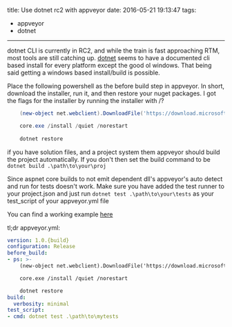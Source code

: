 title: Use dotnet rc2 with appveyor
date: 2016-05-21 19:13:47
tags:
  - appveyor
  - dotnet
---

dotnet CLI is currently in RC2, and while the train is fast approaching RTM, most tools are still catching up. [dotnet](dot.net) seems to have a documented cli based install for every platform except the good ol windows. That being said getting a windows based install/build is possible.
<!-- more -->

Place the following powershell as the before build step in appveyor. In short, download the installer, run it, and then restore your nuget packages. I got the flags for the installer by running the installer with /?

```powershell
    (new-object net.webclient).DownloadFile('https://download.microsoft.com/download/4/6/1/46116DFF-29F9-4FF8-94BF-F9BE05BE263B/packages/DotNetCore.1.0.0.RC2-SDK.Preview1-x64.exe','core.exe')

    core.exe /install /quiet /norestart
    
    dotnet restore


```

if you have solution files, and a project system them appveyor should build the project automatically. If you don't then set the build command to be `dotnet build .\path\to\your\proj`

Since aspnet core builds to not emit dependent dll's appveyor's auto detect and run for tests doesn't work. Make sure you have added the test runner to your project.json and just run `dotnet test .\path\to\your\tests` as your test_script of your appveyor.yml file

You can find a working example [here](https://github.com/TerribleDev/shodan.net) 

tl;dr appveyor.yml:

```yml
version: 1.0.{build}
configuration: Release
before_build:
- ps: >-
    (new-object net.webclient).DownloadFile('https://download.microsoft.com/download/4/6/1/46116DFF-29F9-4FF8-94BF-F9BE05BE263B/packages/DotNetCore.1.0.0.RC2-SDK.Preview1-x64.exe','core.exe')

    core.exe /install /quiet /norestart

    dotnet restore
build:
  verbosity: minimal
test_script:
- cmd: dotnet test .\path\to\mytests

```